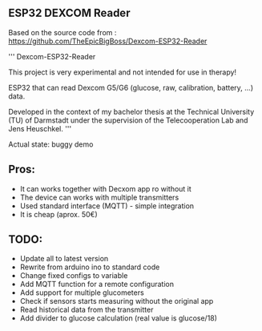 ## ESP32 DEXCOM Reader
Based on the source code from : https://github.com/TheEpicBigBoss/Dexcom-ESP32-Reader

''' 
Dexcom-ESP32-Reader

This project is very experimental and not intended for use in therapy!

ESP32 that can read Dexcom G5/G6 (glucose, raw, calibration, battery, ...) data.

Developed in the context of my bachelor thesis at the Technical University (TU) of Darmstadt under the supervision of the Telecooperation Lab and Jens Heuschkel.
'''

Actual state: buggy demo

## Pros:
- It can works together with Decxom app ro without it
- The device can works with multiple transmitters
- Used standard interface (MQTT) - simple integration
- It is cheap (aprox. 50€)

## TODO:
- Update all to latest version
- Rewrite from arduino ino to standard code
- Change fixed configs to variable
- Add MQTT function for a remote configuration 
- Add support for multiple glucometers
- Check if sensors starts measuring without the original app
- Read historical data from the transmitter
- Add divider to glucose calculation (real value is glucose/18)